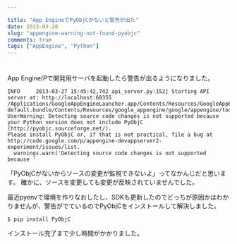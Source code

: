 ```yaml
---

title: "App EngineでPyObjCがないと警告が出た"
date: 2013-03-28
slug: "appengine-warning-not-found-pyobjc"
comments: true
tags: ["AppEngine", "Python"]
---
```

# 

App Engine/Pで開発用サーバを起動したら警告が出るようになりました。

<!--more-->

```
INFO     2013-03-27 15:45:42,742 api_server.py:152] Starting API server at: http://localhost:60355
/Applications/GoogleAppEngineLauncher.app/Contents/Resources/GoogleAppEngine-default.bundle/Contents/Resources/google_appengine/google/appengine/tools/devappserver2/file_watcher.py:97: UserWarning: Detecting source code changes is not supported because your Python version does not include PyObjC (http://pyobjc.sourceforge.net/).
Please install PyObjC or, if that is not practical, file a bug at http://code.google.com/p/appengine-devappserver2-experiment/issues/list.
  warnings.warn('Detecting source code changes is not supported because '
```

「PyObjCがないからソースの変更が監視できないよ」ってなかんじだと思います。
確かに、ソースを変更しても変更が反映されていませんでした。

最近pyenvで環境を作りなおしたし、SDKも更新したのでどっちが原因かはわかりませんが、警告がでているのでPyObjCをインストールして解決しました。

```
$ pip install PyObjC
```

インストール完了まで少し時間がかかりました。

